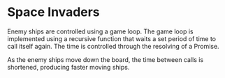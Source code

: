 # Space Invaders

Enemy ships are controlled using a game loop. The game loop is implemented using a recursive function that waits a set period of time to call itself again. The time is controlled through the resolving of a Promise.

As the enemy ships move down the board, the time between calls is shortened, producing faster moving ships.
